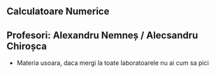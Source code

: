 ## Calculatoare Numerice

Profesori: Alexandru Nemneș / Alecsandru Chiroșca
--------
* Materia usoara, daca mergi la toate laboratoarele nu ai cum sa pici